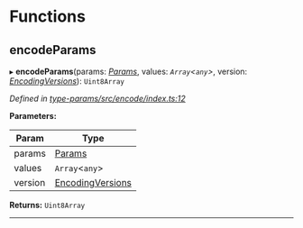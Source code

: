 

# Functions

<a id="encodeparams"></a>

##  encodeParams

▸ **encodeParams**(params: *[Params](_type_params_src_types_d_.md#params)*, values: *`Array`<`any`>*, version: *[EncodingVersions](_type_params_src_types_d_.md#encodingversions)*): `Uint8Array`

*Defined in [type-params/src/encode/index.ts:12](https://github.com/polkadot-js/api/blob/ef78f2a/packages/type-params/src/encode/index.ts#L12)*

**Parameters:**

| Param | Type |
| ------ | ------ |
| params | [Params](_type_params_src_types_d_.md#params) |
| values | `Array`<`any`> |
| version | [EncodingVersions](_type_params_src_types_d_.md#encodingversions) |

**Returns:** `Uint8Array`

___

